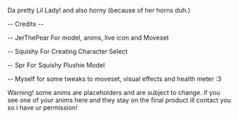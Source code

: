 Da pretty Lil Lady! and also horny (because of her horns duh.)

-- Credits --

-- JerThePear For model, anims, live icon and Moveset

-- Squishy For Creating Character Select

-- Spr For Squishy Plushie Model

-- Myself for some tweaks to moveset, visual effects and health meter :3

Warning! some anims are placeholders and are subject to change. if you see one of your anims here and they stay on the final product ill contact you so i have ur permission!
